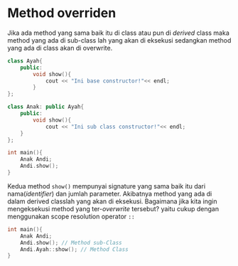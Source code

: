 # Method overriden

Jika ada method yang sama baik itu di class atau pun di _derived_ class maka method yang ada di sub-class lah yang akan di eksekusi sedangkan method yang ada di class akan di overwrite.

```c++
class Ayah{
    public:
        void show(){
            cout << "Ini base constructor!"<< endl;
        }
};

class Anak: public Ayah{
    public:
        void show(){
            cout << "Ini sub class constructor!"<< endl;
    }
};

int main(){
    Anak Andi;
    Andi.show();
}
```

Kedua method `show()` mempunyai signature yang sama baik itu dari nama(_identifier_) dan jumlah parameter. Akibatnya method yang ada di dalam derived classlah yang akan di eksekusi. Bagaimana jika kita ingin mengeksekusi method yang ter-_overwrite_ tersebut? yaitu cukup dengan menggunakan scope resolution operator `::`

```c++
int main(){
    Anak Andi;
    Andi.show(); // Method sub-Class
    Andi.Ayah::show(); // Method Class
}

```

